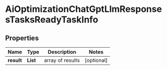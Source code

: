 # AiOptimizationChatGptLlmResponsesTasksReadyTaskInfo


## Properties

| Name | Type | Description | Notes |
|------------ | ------------- | ------------- | -------------|
**result** | **List<AiOptimizationChatGptLlmResponsesTasksReadyResultInfo>** | array of results |[optional]|
